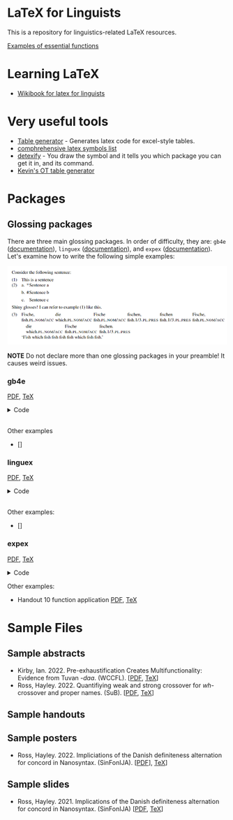 # LaTeX for Linguists

This is a repository for linguistics-related LaTeX resources.

[Examples of essential functions](/ExampleFiles/exampleFiles.md)

# Learning LaTeX

* [Wikibook for latex for linguists](https://en.wikibooks.org/wiki/LaTeX/Linguistics)

# Very useful tools

* [Table generator](https://www.tablesgenerator.com/) - Generates latex code for excel-style tables.
* [comphrehensive latex symbols list](http://tug.ctan.org/info/symbols/comprehensive/symbols-a4.pdf)
* [detexify](https://detexify.kirelabs.org/classify.html) - You draw the symbol and it tells you which package you can get it in, and its command.
* [Kevin's OT table generator](https://meluhha.com/tabular/)


# Packages


## Glossing packages

There are three main glossing packages.  In order of difficulty, they are: ```gb4e``` ([documentation](https://ctan.math.illinois.edu/macros/latex/contrib/gb4e/gb4e-doc.pdf)), ```linguex``` ([documentation](https://texdoc.org/serve/linguex-doc.pdf/0)), and ```expex``` ([documentation](https://ctan.mirrors.hoobly.com/macros/generic/expex/expex-doc.pdf)).  Let's examine how to write the following simple examples:

![](/ExampleFiles/Images/glosses.png)


**NOTE** Do not declare more than one glossing packages in your preamble!  It causes weird issues.

### gb4e

[PDF](/ExampleFiles/SinglePackageExamples/gb4e.pdf), [TeX](/ExampleFiles/SinglePackageExamples/gb4e.tex)

<details>
<summary>
Code
</summary>

```

\documentclass{article}

\usepackage{gb4e}

\begin{document}


Consider the following sentence:

\begin{exe}
\ex\label{ex:first} This is a sentence
\ex
    \begin{xlist}
    \ex[*]{Sentence a}
    \ex[\#]{Sentence b}
    \ex[]{Sentence c}
    \end{xlist}

\end{exe}

Shiny glosses!  I can refer to example (\ref{ex:first}) like this. %Have to put \ref{} in parentheses

\begin{exe}
    \ex
        \gll 
        Fische, die Fische Fische fischen, fischen die Fische fischen.\\ 
        fish.\textsc{pl.nom/acc} which.\textsc{pl.nom/acc} fish.\textsc{pl.nom} fish.\textsc{fish.1/3.pres} fish.\textsc{1/3.pl.pres} fish.\textsc{1/3.pl.pres} which.\textsc{pl.nom/acc} fish.\textsc{1/3.pl.pres}\\ %Do not forget line breaks!
        `Fish which fish fish fish fish which fish fish.'

\end{exe}

\end{document}

```
</details>
<br>

Other examples
* []


### linguex

[PDF](/ExampleFiles/SinglePackageExamples/linguex.pdf), [TeX](/ExampleFiles/SinglePackageExamples/linguex.tex)

<details>
<summary> 
Code
</summary>

```
\documentclass{article}
\usepackage[utf8]{inputenc}

\usepackage{linguex}

\begin{document}

Consider the following sentence:

\ex.This is a sentence \label{ex:first}\\

\ex.\a.*Sentence a %Do not put space b/w judgment symobl and the first word! 
    \b.\#Sentence b
    \b. Sentence c
    
Shiny glosses!  I can refer to example \ref{ex:first} like this. %Do not put parentheses around \ref{}

\exg.Fische, die Fische Fische fischen, fischen die Fische fischen.\\ %Line breaks are CRUCIAL!
fish.\textsc{pl.nom/acc} which.\textsc{pl.nom/acc} fish.\textsc{pl.nom} fish.\textsc{fish.1/3.pres} fish.\textsc{1/3.pl.pres} fish.\textsc{1/3.pl.pres} which.\textsc{pl.nom/acc} fish.\textsc{1/3.pl.pres}\\ %Do not forget line breaks!
`Fish which fish fish fish fish which fish fish.'



\end{document}

```

</details>
<br>

Other examples:
* []

### expex

[PDF](/ExampleFiles/SinglePackageExamples/expexExamples.pdf), [TeX](/ExampleFiles/SinglePackageExamples/expexExamples.tex)
<details><summary> 
Code
</summary>

```
\documentclass{article}

\usepackage{parskip} %For paragraph formatting
\usepackage{expex} % Linguistic examples & glosses

\lingset{everygla={},aboveglftskip=-0.5ex,aboveexskip=1ex,belowexskip=-1ex,Everyex={\parskip=0pt}} % Expex gloss configuration to work with parskip (removes unnecessary whitespace).  Also unitalicizes top line of gloss


\begin{document}


Consider the following sentence:

% This uses expex formatting - see http://mirrors.ibiblio.org/CTAN/macros/generic/expex/expex-doc.pdf
\ex This is a sentence \label{ex:first}
\xe
\pex~ % Use the tilde for consecutive examples to get better spacing
\a \ljudge{*} Sentence a
\a \ljudge{\#} Sentence b
\a Sentence c
\xe

Shiny glosses! I can refer to example (\ref{ex:first}) like this. %Requires you to have put a \label there.

\ex
\begingl
\gla Fische, die Fische fischen, fischen Fische, die Fische fischen. //
\glb fish.{\sc pl.nom/acc} which.{\sc pl.nom/acc} fish.{\sc pl.nom/acc} fish.{\sc 1/3.pl.pres} fish.{\sc 1/3.pl.pres} fish.{\sc pl.nom/acc} which.{\sc pl.nom/acc} fish.{\sc pl.nom/acc} fish.{\sc 1/3.pl.pres} //
\glft `Fish which fish fish fish fish which fish fish.' //
\endgl
\xe
\end{document}
```

</details>

Other examples:
* Handout 10 function application [PDF](/ExampleFiles/Handout%2010-Function%20Application-FilledOut.tex), [TeX](/ExampleFiles/Handout%2010-Function%20Application-FilledOut.tex)






# Sample Files

## Sample abstracts

* Kirby, Ian. 2022. Pre-exhaustification Creates Multifunctionality: Evidence from Tuvan *-daa*. (WCCFL). [[PDF](/ExampleFiles/Kirby%20WCCFL%202022%20Abstract.pdf),  [TeX](/ExampleFiles/Kirby%20WCCFL%202022%20Abstract.tex)]
* Ross, Hayley. 2022. Quantifiying weak and strong crossover for *wh*-crossover and proper names. (SuB). [[PDF](/ExampleFiles/SuB_Abstract_Crossover.pdf), [TeX](/ExampleFiles/SuB_Abstract_Crossover.tex)]

## Sample handouts

## Sample posters

* Ross, Hayley. 2022. Impliciations of the Danish definiteness alternation for concord in Nanosyntax. (SinFonIJA). [[PDF](/ExampleFiles/SinFonIJAPosterNanosyntax.pdf)], [TeX](/ExampleFiles/SinfonIJAPosterNanosyntax.tex)]

## Sample slides

* Ross, Hayley. 2021. Implications of the Danish definiteness alternation for concord in Nanosyntax. (SinFonIJA) [[PDF](/ExampleFiles/SinFonIJALightningTalkImplicationsDanishNanosyntax.pdf), [TeX](/ExampleFiles/SinFonIJALightningTalkImplicationsDanishNanosyntax.tex)]